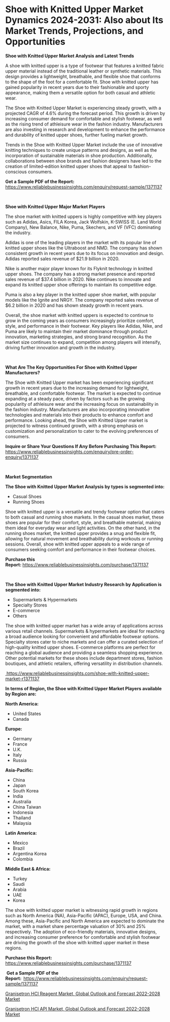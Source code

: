 <p><h1>Shoe with Knitted Upper Market Dynamics 2024-2031: Also about Its Market Trends, Projections, and Opportunities</h1></p><p><strong>Shoe with Knitted Upper Market Analysis and Latest Trends</strong></p>
<p><p>A shoe with knitted upper is a type of footwear that features a knitted fabric upper material instead of the traditional leather or synthetic materials. This design provides a lightweight, breathable, and flexible shoe that conforms to the shape of the foot for a comfortable fit. Shoe with knitted upper has gained popularity in recent years due to their fashionable and sporty appearance, making them a versatile option for both casual and athletic wear.</p><p>The Shoe with Knitted Upper Market is experiencing steady growth, with a projected CAGR of 4.6% during the forecast period. This growth is driven by increasing consumer demand for comfortable and stylish footwear, as well as the rising trend of athleisure wear in the fashion industry. Manufacturers are also investing in research and development to enhance the performance and durability of knitted upper shoes, further fueling market growth.</p><p>Trends in the Shoe with Knitted Upper Market include the use of innovative knitting techniques to create unique patterns and designs, as well as the incorporation of sustainable materials in shoe production. Additionally, collaborations between shoe brands and fashion designers have led to the creation of limited-edition knitted upper shoes that appeal to fashion-conscious consumers.</p></p>
<p><strong>Get a Sample PDF of the Report:&nbsp;</strong> <a href="https://www.reliablebusinessinsights.com/enquiry/request-sample/1371137">https://www.reliablebusinessinsights.com/enquiry/request-sample/1371137</a></p>
<p>&nbsp;</p>
<p><strong>Shoe with Knitted Upper Major Market Players</strong></p>
<p><p>The shoe market with knitted uppers is highly competitive with key players such as Adidas, Asics, FILA Korea, Jack Wolfskin, K-SWISS (E. Land World Company), New Balance, Nike, Puma, Skechers, and VF (VFC) dominating the industry. </p><p>Adidas is one of the leading players in the market with its popular line of knitted upper shoes like the Ultraboost and NMD. The company has shown consistent growth in recent years due to its focus on innovation and design. Adidas reported sales revenue of $21.9 billion in 2020.</p><p>Nike is another major player known for its Flyknit technology in knitted upper shoes. The company has a strong market presence and reported sales revenue of $37.4 billion in 2020. Nike continues to innovate and expand its knitted upper shoe offerings to maintain its competitive edge.</p><p>Puma is also a key player in the knitted upper shoe market, with popular models like the Ignite and NRGY. The company reported sales revenue of $6.2 billion in 2020 and has shown steady growth in recent years.</p><p>Overall, the shoe market with knitted uppers is expected to continue to grow in the coming years as consumers increasingly prioritize comfort, style, and performance in their footwear. Key players like Adidas, Nike, and Puma are likely to maintain their market dominance through product innovation, marketing strategies, and strong brand recognition. As the market size continues to expand, competition among players will intensify, driving further innovation and growth in the industry.</p></p>
<p>&nbsp;</p>
<p><strong>What Are The Key Opportunities For Shoe with Knitted Upper Manufacturers?</strong></p>
<p><p>The Shoe with Knitted Upper market has been experiencing significant growth in recent years due to the increasing demand for lightweight, breathable, and comfortable footwear. The market is expected to continue expanding at a steady pace, driven by factors such as the growing popularity of athleisure wear and the increasing focus on sustainability in the fashion industry. Manufacturers are also incorporating innovative technologies and materials into their products to enhance comfort and performance. Looking ahead, the Shoe with Knitted Upper market is projected to witness continued growth, with a strong emphasis on customization and personalization to cater to the evolving preferences of consumers.</p></p>
<p><strong>Inquire or Share Your Questions If Any Before Purchasing This Report:</strong> <a href="https://www.reliablebusinessinsights.com/enquiry/pre-order-enquiry/1371137">https://www.reliablebusinessinsights.com/enquiry/pre-order-enquiry/1371137</a></p>
<p>&nbsp;</p>
<p><strong>Market Segmentation</strong></p>
<p><strong>The Shoe with Knitted Upper Market Analysis by types is segmented into:</strong></p>
<p><ul><li>Casual Shoes</li><li>Running Shoes</li></ul></p>
<p><p>Shoe with knitted upper is a versatile and trendy footwear option that caters to both casual and running shoe markets. In the casual shoes market, these shoes are popular for their comfort, style, and breathable material, making them ideal for everyday wear and light activities. On the other hand, in the running shoes market, the knitted upper provides a snug and flexible fit, allowing for natural movement and breathability during workouts or running sessions. Overall, shoe with knitted upper appeals to a wide range of consumers seeking comfort and performance in their footwear choices.</p></p>
<p><strong>Purchase this Report:&nbsp;</strong><a href="https://www.reliablebusinessinsights.com/purchase/1371137">https://www.reliablebusinessinsights.com/purchase/1371137</a></p>
<p>&nbsp;</p>
<p><strong>The Shoe with Knitted Upper Market Industry Research by Application is segmented into:</strong></p>
<p><ul><li>Supermarkets & Hypermarkets</li><li>Specialty Stores</li><li>E-commerce</li><li>Others</li></ul></p>
<p><p>The shoe with knitted upper market has a wide array of applications across various retail channels. Supermarkets & hypermarkets are ideal for reaching a broad audience looking for convenient and affordable footwear options. Specialty stores cater to niche markets and can offer a curated selection of high-quality knitted upper shoes. E-commerce platforms are perfect for reaching a global audience and providing a seamless shopping experience. Other potential markets for these shoes include department stores, fashion boutiques, and athletic retailers, offering versatility in distribution channels.</p></p>
<p><a href="https://www.reliablebusinessinsights.com/shoe-with-knitted-upper-market-r1371137">&nbsp;https://www.reliablebusinessinsights.com/shoe-with-knitted-upper-market-r1371137</a></p>
<p><strong>In terms of Region, the Shoe with Knitted Upper Market Players available by Region are:</strong></p>
<p>
    <p> <strong> North America: </strong>
        <ul>
            <li>United States</li>
            <li>Canada</li>
        </ul>
        </p> 
    <p> <strong> Europe: </strong>
        <ul>
            <li>Germany</li>
            <li>France</li>
            <li>U.K.</li>
            <li>Italy</li>
            <li>Russia</li>
        </ul>
        </p> 
    <p> <strong> Asia-Pacific: </strong>
        <ul>
            <li>China</li>
            <li>Japan</li>
            <li>South Korea</li>
            <li>India</li>
            <li>Australia</li>
            <li>China Taiwan</li>
            <li>Indonesia</li>
            <li>Thailand</li>
            <li>Malaysia</li>
        </ul>
        </p> 
    <p> <strong> Latin America: </strong>
        <ul>
            <li>Mexico</li>
            <li>Brazil</li>
            <li>Argentina Korea</li>
            <li>Colombia</li>
        </ul>
        </p> 
    <p> <strong> Middle East & Africa: </strong>
        <ul>
            <li>Turkey</li>
            <li>Saudi</li>
            <li>Arabia</li>
            <li>UAE</li>
            <li>Korea</li>
        </ul>
    </p>
    </p>
<p><p>The shoe with knitted upper market is witnessing rapid growth in regions such as North America (NA), Asia-Pacific (APAC), Europe, USA, and China. Among these, Asia-Pacific and North America are expected to dominate the market, with a market share percentage valuation of 30% and 25% respectively. The adoption of eco-friendly materials, innovative designs, and increasing consumer preference for comfortable and stylish footwear are driving the growth of the shoe with knitted upper market in these regions.</p></p>
<p><strong>Purchase this Report: </strong><a href="https://www.reliablebusinessinsights.com/purchase/1371137">https://www.reliablebusinessinsights.com/purchase/1371137</a></p>
<p>&nbsp;<strong>Get a Sample PDF of the Report:&nbsp;&nbsp;</strong><a href="https://www.reliablebusinessinsights.com/enquiry/request-sample/1371137">https://www.reliablebusinessinsights.com/enquiry/request-sample/1371137</a></p>
<p><strong></strong></p>
<p><p><a href="https://github.com/arabintang013/Market-Research-Report-List-1/blob/main/granisetron-hcl-reagent-market-global-outlook-and-forecast-2022-2028-market.md">Granisetron HCl Reagent Market, Global Outlook and Forecast 2022-2028 Market</a></p><p><a href="https://github.com/CliffMedina6/Market-Research-Report-List-5/blob/main/granisetron-hcl-api-market-global-outlook-and-forecast-2022-2028-market.md">Granisetron HCl API Market, Global Outlook and Forecast 2022-2028 Market</a></p></p>